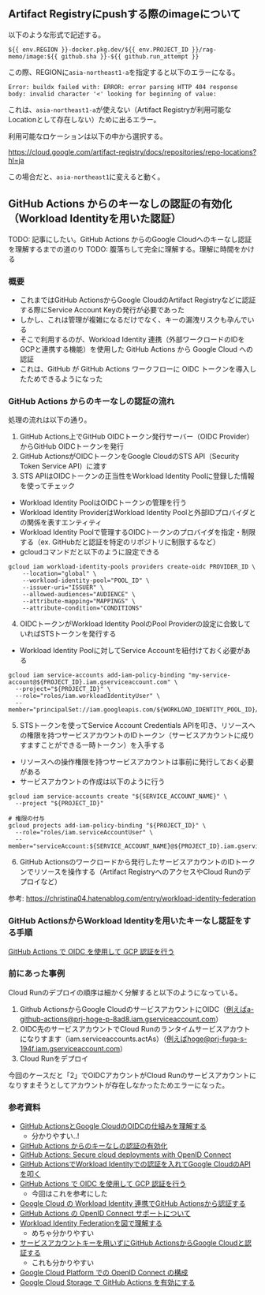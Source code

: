 ## Artifact Registryにpushする際のimageについて

以下のような形式で記述する。

```
${{ env.REGION }}-docker.pkg.dev/${{ env.PROJECT_ID }}/rag-memo/image:${{ github.sha }}-${{ github.run_attempt }}
```

この際、REGIONに`asia-northeast1-a`を指定すると以下のエラーになる。

```
Error: buildx failed with: ERROR: error parsing HTTP 404 response body: invalid character '<' looking for beginning of value:
```

これは、`asia-northeast1-a`が使えない（Artifact Registryが利用可能なLocationとして存在しない）ために出るエラー。

利用可能なロケーションは以下の中から選択する。

https://cloud.google.com/artifact-registry/docs/repositories/repo-locations?hl=ja

この場合だと、`asia-northeast1`に変えると動く。

## GitHub Actions からのキーなしの認証の有効化（Workload Identityを用いた認証）

TODO: 記事にしたい。GitHub Actions からのGoogle Cloudへのキーなし認証を理解するまでの道のり
TODO: 腹落ちして完全に理解する。理解に時間をかける

### 概要
- これまではGitHub ActionsからGoogle CloudのArtifact Registryなどに認証する際にService Account Keyの発行が必要であった
- しかし、これは管理が複雑になるだけでなく、キーの漏洩リスクも孕んでいる
- そこで利用するのが、Workload Identity 連携（外部ワークロードのIDをGCPと連携する機能）を使用した GitHub Actions から Google Cloud への認証
- これは、GitHub が GitHub Actions ワークフローに OIDC トークンを導入したためできるようになった

### GitHub Actions からのキーなしの認証の流れ

処理の流れは以下の通り。

1. GitHub Actions上でGitHub OIDCトークン発行サーバー（OIDC Provider）からGitHub OIDCトークンを発行
2. GitHub ActionsがOIDCトークンをGoogle CloudのSTS API（Security Token Service API）に渡す
3. STS APIはOIDCトークンの正当性をWorkload Identity Poolに登録した情報を使ってチェック
- Workload Identity PoolはOIDCトークンの管理を行う
- Workload Identity ProviderはWorkload Identity Poolと外部IDプロバイダとの関係を表すエンティティ
- Workload Identity Poolで管理するOIDCトークンのプロバイダを指定・制限する（ex. GitHubだと認証を特定のリポジトリに制限するなど）
- gcloudコマンドだと以下のように設定できる
```shell
gcloud iam workload-identity-pools providers create-oidc PROVIDER_ID \
    --location="global" \
    --workload-identity-pool="POOL_ID" \
    --issuer-uri="ISSUER" \
    --allowed-audiences="AUDIENCE" \
    --attribute-mapping="MAPPINGS" \
    --attribute-condition="CONDITIONS"
```
4. OIDCトークンがWorkload Identity PoolのPool Providerの設定に合致していればSTSトークンを発行する
- Workload Identity Poolに対してService Accountを紐付けておく必要がある
```shell
gcloud iam service-accounts add-iam-policy-binding "my-service-account@${PROJECT_ID}.iam.gserviceaccount.com" \
  --project="${PROJECT_ID}" \
  --role="roles/iam.workloadIdentityUser" \
  --member="principalSet://iam.googleapis.com/${WORKLOAD_IDENTITY_POOL_ID}/attribute.repository/${REPO}"
```
5. STSトークンを使ってService Account Credentials APIを叩き、リソースへの権限を持つサービスアカウントのIDトークン（サービスアカウントに成りすますことができる一時トークン）を入手する
- リソースへの操作権限を持つサービスアカウントは事前に発行しておく必要がある
- サービスアカウントの作成は以下のように行う
```shell
gcloud iam service-accounts create "${SERVICE_ACCOUNT_NAME}" \
  --project "${PROJECT_ID}"
```
```shell
# 権限の付与
gcloud projects add-iam-policy-binding "${PROJECT_ID}" \
  --role="roles/iam.serviceAccountUser" \
  --member="serviceAccount:${SERVICE_ACCOUNT_NAME}@${PROJECT_ID}.iam.gserviceaccount.com"
```
6. GitHub Actionsのワークロードから発行したサービスアカウントのIDトークンでリソースを操作する（Artifact RegistryへのアクセスやCloud Runのデプロイなど）

参考: https://christina04.hatenablog.com/entry/workload-identity-federation

### GitHub ActionsからWorkload Identityを用いたキーなし認証をする手順

[GitHub Actions で OIDC を使用して GCP 認証を行う](https://zenn.dev/kou_pg_0131/articles/gh-actions-oidc-gcp)

### 前にあった事例

Cloud Runのデプロイの順序は細かく分解すると以下のようになっている。

1. Github ActionsからGoogle CloudのサービスアカウントにOIDC（例えばa-github-actions@prj-hoge-p-8ad8.iam.gserviceaccount.com）
2. OIDC先のサービスアカウントでCloud Runのランタイムサービスアカウトになりすます（iam.serviceaccounts.actAs）（例えばhoge@prj-fuga-s-194f.iam.gserviceaccount.com）
3. Cloud Runをデプロイ

今回のケースだと「2」でOIDCアカウントがCloud Runのサービスアカウントになりすまそうとしてアカウントが存在しなかったためエラーになった。

### 参考資料

- [GitHub ActionsとGoogle CloudのOIDCの仕組みを理解する](https://zenn.dev/takamin55/articles/53d732b081ba66)
    - 分かりやすい..!
- [GitHub Actions からのキーなしの認証の有効化](https://cloud.google.com/blog/ja/products/identity-security/enabling-keyless-authentication-from-github-actions)
- [GitHub Actions: Secure cloud deployments with OpenID Connect](https://github.blog/changelog/2021-10-27-github-actions-secure-cloud-deployments-with-openid-connect/)
- [GitHub ActionsでWorkload Identityでの認証を入れてGoogle CloudのAPIを叩く](https://zenn.dev/satohjohn/articles/1645be8e83eab6)
- [GitHub Actions で OIDC を使用して GCP 認証を行う](https://zenn.dev/kou_pg_0131/articles/gh-actions-oidc-gcp)
    - 今回はこれを参考にした
- [Google Cloud の Workload Identity 連携でGitHub Actionsから認証する](https://blog.lacolaco.net/posts/github-actions-oidc-google-cloud/)
- [GitHub Actions の OpenID Connect サポートについて](https://zenn.dev/miyajan/articles/github-actions-support-openid-connect)
- [Workload Identity Federationを図で理解する](https://christina04.hatenablog.com/entry/workload-identity-federation)
    - めちゃ分かりやすい
- [サービスアカウントキーを用いずにGitHub ActionsからGoogle Cloudと認証する](https://dev.classmethod.jp/articles/google-cloud-auth-with-workload-identity/)
    - これも分かりやすい
- [Google Cloud Platform での OpenID Connect の構成](https://docs.github.com/ja/actions/deployment/security-hardening-your-deployments/configuring-openid-connect-in-google-cloud-platform)
- [Google Cloud Storage で GitHub Actions を有効にする](https://docs.github.com/ja/enterprise-server@3.12/admin/github-actions/enabling-github-actions-for-github-enterprise-server/enabling-github-actions-with-google-cloud-storage)
